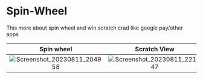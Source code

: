 # Spin-Wheel

This more about spin wheel and win scratch crad like google pay/other apps

Spin wheel             		 |  		Scratch View
:-------------------------:|:-------------------------:
![Screenshot_20230811_204958](https://github.com/PrudhviBanki/Spin-Wheel/assets/100339466/d37b3df2-0f76-4c89-a3b5-bc2ada811ed7)  |  ![Screenshot_20230811_221447](https://github.com/PrudhviBanki/Spin-Wheel/assets/100339466/cba50742-5bfe-4c69-8925-5cf32ddd4387)



